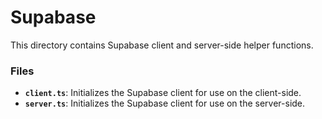 # Supabase

This directory contains Supabase client and server-side helper functions.

### **Files**

- **`client.ts`**: Initializes the Supabase client for use on the client-side.
- **`server.ts`**: Initializes the Supabase client for use on the server-side.
